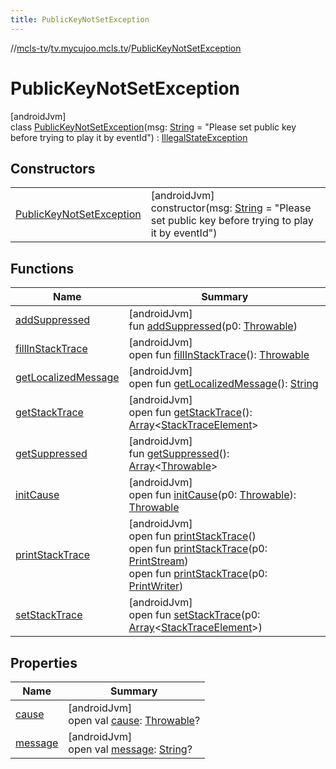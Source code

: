```yaml
---
title: PublicKeyNotSetException
---
```

//[mcls-tv](../../../index.html)/[tv.mycujoo.mcls.tv](../index.html)/[PublicKeyNotSetException](index.html)



# PublicKeyNotSetException



[androidJvm]\
class [PublicKeyNotSetException](index.html)(msg: [String](https://kotlinlang.org/api/latest/jvm/stdlib/kotlin/-string/index.html) = &quot;Please set public key before trying to play it by eventId&quot;) : [IllegalStateException](https://developer.android.com/reference/kotlin/java/lang/IllegalStateException.html)



## Constructors


| | |
|---|---|
| [PublicKeyNotSetException](-public-key-not-set-exception.html) | [androidJvm]<br>constructor(msg: [String](https://kotlinlang.org/api/latest/jvm/stdlib/kotlin/-string/index.html) = &quot;Please set public key before trying to play it by eventId&quot;) |


## Functions


| Name | Summary |
|---|---|
| [addSuppressed](index.html#282858770%2FFunctions%2F-84060080) | [androidJvm]<br>fun [addSuppressed](index.html#282858770%2FFunctions%2F-84060080)(p0: [Throwable](https://kotlinlang.org/api/latest/jvm/stdlib/kotlin/-throwable/index.html)) |
| [fillInStackTrace](index.html#-1102069925%2FFunctions%2F-84060080) | [androidJvm]<br>open fun [fillInStackTrace](index.html#-1102069925%2FFunctions%2F-84060080)(): [Throwable](https://kotlinlang.org/api/latest/jvm/stdlib/kotlin/-throwable/index.html) |
| [getLocalizedMessage](index.html#1043865560%2FFunctions%2F-84060080) | [androidJvm]<br>open fun [getLocalizedMessage](index.html#1043865560%2FFunctions%2F-84060080)(): [String](https://kotlinlang.org/api/latest/jvm/stdlib/kotlin/-string/index.html) |
| [getStackTrace](index.html#2050903719%2FFunctions%2F-84060080) | [androidJvm]<br>open fun [getStackTrace](index.html#2050903719%2FFunctions%2F-84060080)(): [Array](https://kotlinlang.org/api/latest/jvm/stdlib/kotlin/-array/index.html)&lt;[StackTraceElement](https://developer.android.com/reference/kotlin/java/lang/StackTraceElement.html)&gt; |
| [getSuppressed](index.html#672492560%2FFunctions%2F-84060080) | [androidJvm]<br>fun [getSuppressed](index.html#672492560%2FFunctions%2F-84060080)(): [Array](https://kotlinlang.org/api/latest/jvm/stdlib/kotlin/-array/index.html)&lt;[Throwable](https://kotlinlang.org/api/latest/jvm/stdlib/kotlin/-throwable/index.html)&gt; |
| [initCause](index.html#-418225042%2FFunctions%2F-84060080) | [androidJvm]<br>open fun [initCause](index.html#-418225042%2FFunctions%2F-84060080)(p0: [Throwable](https://kotlinlang.org/api/latest/jvm/stdlib/kotlin/-throwable/index.html)): [Throwable](https://kotlinlang.org/api/latest/jvm/stdlib/kotlin/-throwable/index.html) |
| [printStackTrace](index.html#-1769529168%2FFunctions%2F-84060080) | [androidJvm]<br>open fun [printStackTrace](index.html#-1769529168%2FFunctions%2F-84060080)()<br>open fun [printStackTrace](index.html#1841853697%2FFunctions%2F-84060080)(p0: [PrintStream](https://developer.android.com/reference/kotlin/java/io/PrintStream.html))<br>open fun [printStackTrace](index.html#1175535278%2FFunctions%2F-84060080)(p0: [PrintWriter](https://developer.android.com/reference/kotlin/java/io/PrintWriter.html)) |
| [setStackTrace](index.html#2135801318%2FFunctions%2F-84060080) | [androidJvm]<br>open fun [setStackTrace](index.html#2135801318%2FFunctions%2F-84060080)(p0: [Array](https://kotlinlang.org/api/latest/jvm/stdlib/kotlin/-array/index.html)&lt;[StackTraceElement](https://developer.android.com/reference/kotlin/java/lang/StackTraceElement.html)&gt;) |


## Properties


| Name | Summary |
|---|---|
| [cause](index.html#-654012527%2FProperties%2F-84060080) | [androidJvm]<br>open val [cause](index.html#-654012527%2FProperties%2F-84060080): [Throwable](https://kotlinlang.org/api/latest/jvm/stdlib/kotlin/-throwable/index.html)? |
| [message](index.html#1824300659%2FProperties%2F-84060080) | [androidJvm]<br>open val [message](index.html#1824300659%2FProperties%2F-84060080): [String](https://kotlinlang.org/api/latest/jvm/stdlib/kotlin/-string/index.html)? |

